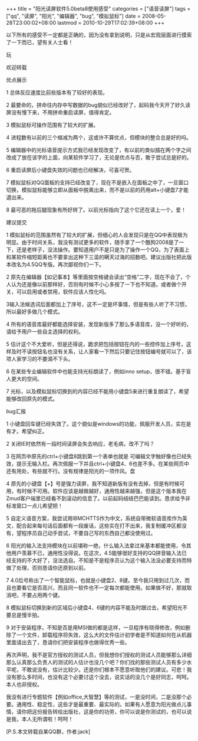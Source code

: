 +++
title = "阳光读屏软件5.0beta8使用感受"
categories = ["语音读屏"]
tags = ["qq", "读屏", "阳光", "编辑器", "bug", "模拟鼠标"]
date = 2008-05-28T23:00:02+08:00
lastmod = 2010-10-29T17:02:39+08:00
+++



  以下所有的感受不一定都是正确的，因为没有拿到说明，只是从宏观层面进行摸索了一下而已，望有关人士看！

玩

  欢迎转载

  优点展示

  1  总体反应速度比前些版本有了较好的表现。

  2 最要命的，拼命往内存中写数据的bug貌似已经改好了，起码我今天开了好久读屏没有慢下来，不用拼命重启读屏，值得肯定。



  3 模拟鼠标可操作范围有了较大的扩展。

  4 进程数有以前的三个缩减为两个，这或许不算优点，但模块的整合总是好的吗。

  5 编辑器中的光标语音提示方式我已经发现改变了，有以前的类似插在两个字之间改成了放在该字的上面，向某软件学习了，无论是优点与否，敢于尝试总是好的。

  6 重启读屏后小键盘失效的问题也已经解决，可喜可贺。

  7 模拟鼠标对QQ面板的支持已经改变了，现在不是嵌入在面板之中了，一旦窗口切换，模拟鼠标能够立即从面板中脱离出来，而不是以前的药用alt+小键盘7才能退出来。

  8 最可恶的拖后腿现象有所好转了。以前光标指向了这个它还在读上一个，爱！

  建议提交

  1 模拟鼠标的范围虽然有了较大的扩展，但细心的人会发现只是在QQ中表现极为明显。由于时间关系，我没有测试更多的软件，随手拿了一个酷狗2008是了一下，还是老样子，没法操作。要知道用户不是只是为了操作一个QQ，为了表面上和某软件缩短距离也不要拿出这种下三滥的瞒天过海的招数吧。建议出版社把此版本改名为4.5QQ专版。再次鄙视你们一下。

  2 原先在编辑器【如记事本】等里面按空格键会读出“空格”二字，现在不会了，个人认为还是像以前那样好，否则有时候不小心多按了一下也不知道。或者做个开关，可以启用或者禁用，软件应该人性化吗。

  3输入法候选词后面都加上了序号，这不一定是坏事情，但是有些人听了不习惯，所以最好多做几个模式。

   4 所有的语音库最好都能选择安装，发现新版多了那么多语音库，没一个好听的，请给予用户一些自主选择的权利。

  5 估计这个不大爱听，但是还得说，跪求把包括按钮在内的一些控件加上序号，这样及时不读按钮名也没有关系，让人家看一下然后只要记住按钮编号就可以了，该项人家学习的不要滴不下头。

  6 在某些专业编辑软件中也能支持光标朗读了，例如inno setup，很不错。基于盲人更大的空间。

  7 光标，以及模拟鼠标切换到的内容已经不能用小键盘5来进行重复朗读了，希望能够改回原先的模式。

  bug汇报

  1 小键盘回车键已经失效了。这个貌似是windows的功能，佩服开发人员，实在是有才。希望纠正。

  2 关闭IE时依然有一段时间读屏会失去响应，老毛病，改不了吗？

  3 在网页中原先的ctrl+小键盘8跳到第一个表单也就是 可编辑文字触好像也已经失效，提示无输入栏。再次佩服一下并且ctrl+小键盘4、6也差不多。在某些网页中还有用处，有些就不行。没有规律是阳光的一项作风。盘

  4 原先的小键盘【+】号是强力读屏，我不知道新版有没有去掉，但是有时候可用，有时候不可用。软件应该是越做越好，通用性越来越强，但是这个版本我在Zmud客户端里已经看不到滚动的信息了。以前起码结结巴巴能读到。恳求给予非标准窗口一点儿希望把！

  5 自定义语音方案，我尝试用IBMCHTTS作为中文，系统自带微软语音库作为英文，配合起来每句话后面都有一段废话，这些实在打不出来，我复制缓冲区都没有，望程序员自己动手尝试，不要自己写的东西自己都没使用过。

  6 阳光的输入法支持模块在以前堪称一绝，什么输入法拿过来基本都能使用，令其他用户羡慕不已，通用性没得说。在这次，4.5能够很好支持的QQ拼音输入法已经支持的不大好了，没法选自。不知是不是程序员认为这个输入法没必要支持而特做了处理，否则恳请你还原到以前。

  7 4.0后号称出了一个智能鼠标，也就是小键盘2、8键。至今我只用到过几次，而且也要看它是否高兴，而且同一软件也不一定每次都能使用。如果做不好，那就取消吧，不要占用两个键。

  8 模拟鼠标切换到新的区域后小键盘4、6键的内容不能及时跟过去，希望阳光不要总是慢半拍。

  9 对于安装程序，不知是否是用MSI做的都是这样，一旦程序有晓得修改，例如删除了一个文件，卸载程序将失效，这么大的文件估计初学者是不知道如何在从机器里面请出去了，恳请你们把安装程序也做得优秀一些。

  再次声明，我不是官方授权的测试人员，但我想你们授权的测试人员能够那么详细那么认真那么负责人的测试的人估计也没几个吧？你们找的那些测试人员有多少水平呢，不敢说没有，估计比较少。还是你们根本不愿意听取他们的建议。可悲！我没有那么多时间，也没有这个必要讨这个没去，说实话的没几个是好同志，呵呵。本人也非授权。

  我没有进行专题软件【例如office,大智慧】等的测试，一是没时间，二是没那个必要。通用性、稳定性，这些才是最重要、最实际的。如果有人愿意为阳光做点儿事情，请你把这份报告转给出版社，这是你的功劳，你可以说是你测试的，也可以说是我，本人无所谓啦！呵呵！

[P.S.本文转载自某QQ群，作者:jack]